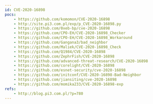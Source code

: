 ```yaml
---
id: CVE-2020-16898
pocs:
    - https://github.com/komomon/CVE-2020-16898
    - http://site.pi3.com.pl/exp/p_CVE-2020-16898.py
    - https://github.com/0xeb-bp/cve-2020-16898
    - https://github.com/CPO-EH/CVE-2020-16898_Checker
    - https://github.com/CPO-EH/CVE-2020-16898_Workaround
    - https://github.com/Gangana3/bad_neighbor
    - https://github.com/Maliek/CVE-2020-16898_Check
    - https://github.com/Q1984/CVE-2020-16898
    - https://github.com/ZephrFish/CVE-2020-16898
    - https://github.com/advanced-threat-research/CVE-2020-16898
    - https://github.com/corelight/CVE-2020-16898
    - https://github.com/esnet-security/cve-2020-16898
    - https://github.com/initconf/CVE-2020-16898-Bad-Neighbor
    - https://github.com/jiansiting/cve-2020-16898
    - https://github.com/momika233/CVE-2020-16898-exp
refs:
    - http://blog.pi3.com.pl/?p=780
---
```

